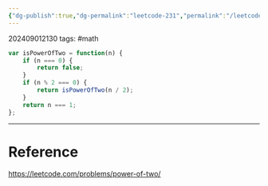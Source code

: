 ```yaml
---
{"dg-publish":true,"dg-permalink":"leetcode-231","permalink":"/leetcode-231/"}
---
```


202409012130
tags: #math

```js
var isPowerOfTwo = function(n) {
	if (n === 0) {
		return false;
	}
	if (n % 2 === 0) {
		return isPowerOfTwo(n / 2);
	}
	return n === 1;
};
```

---
# Reference

https://leetcode.com/problems/power-of-two/